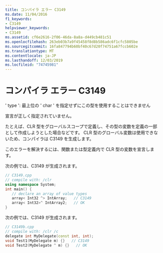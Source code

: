 ```yaml
---
title: コンパイラ エラー C3149
ms.date: 11/04/2016
f1_keywords:
- C3149
helpviewer_keywords:
- C3149
ms.assetid: cf6e2616-2f06-46da-8a8a-d449cb481c51
ms.openlocfilehash: 263eb03b7a9f45458f8d8b586adc6f1cfc5805be
ms.sourcegitcommit: 16fa847794b60bf40c67d20f74751a67fccb602e
ms.translationtype: MT
ms.contentlocale: ja-JP
ms.lasthandoff: 12/03/2019
ms.locfileid: "74745981"
---
```

# <a name="compiler-error-c3149"></a>コンパイラ エラー C3149

' type ': 最上位の ' char ' を指定せずにこの型を使用することはできません

宣言が正しく指定されていません。

たとえば、CLR 型をグローバルスコープで定義し、その型の変数を定義の一部として作成しようとした場合などです。 CLR 型のグローバル変数は使用できないため、コンパイラは C3149 を生成します。

このエラーを解決するには、関数または型定義内で CLR 型の変数を宣言します。

次の例では、C3149 が生成されます。

```cpp
// C3149.cpp
// compile with: /clr
using namespace System;
int main() {
   // declare an array of value types
   array< Int32 ^> IntArray;   // C3149
   array< Int32>^ IntArray2;   // OK
}
```

次の例では、C3149 が生成されます。

```cpp
// C3149b.cpp
// compile with: /clr /c
delegate int MyDelegate(const int, int);
void Test1(MyDelegate m) {}   // C3149
void Test2(MyDelegate ^ m) {}   // OK
```
